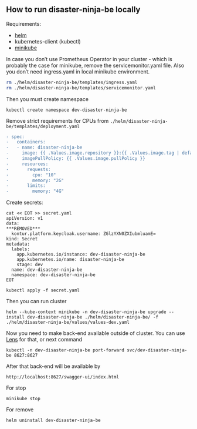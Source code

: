 How to run disaster-ninja-be locally
---

Requirements:
 - [helm](https://helm.sh/docs/intro/install/)
 - kubernetes-client (kubectl)
 - [minikube](https://minikube.sigs.k8s.io/docs/start/)

In case you don’t use Prometheus Operator in your cluster - which is probably the case for minikube, remove the servicemonitor.yaml file.
Also you don’t need ingress.yaml in local minikube environment.

```bash
rm ./helm/disaster-ninja-be/templates/ingress.yaml
rm ./helm/disaster-ninja-be/templates/servicemonitor.yaml
```
Then you must create namespace
```
kubectl create namespace dev-disaster-ninja-be
```
Remove strict requirements for CPUs
from `./helm/disaster-ninja-be/templates/deployment.yaml`
```diff
- spec:
-   containers:
-   - name: disaster-ninja-be
-     image: {{ .Values.image.repository }}:{{ .Values.image.tag | default .Chart.AppVersion }}
-     imagePullPolicy: {{ .Values.image.pullPolicy }}
-     resources:
-       requests:
-         cpu: "10"
-         memory: "2G"
-       limits:
-         memory: "4G"
```

Create secrets:
```
cat << EOT >> secret.yaml
apiVersion: v1
data:
***REMOVED***
  kontur.platform.keycloak.username: ZGlzYXN0ZXIubmluamE=
kind: Secret
metadata:
  labels:
    app.kubernetes.io/instance: dev-disaster-ninja-be
    app.kubernetes.io/name: disaster-ninja-be
    stage: dev
  name: dev-disaster-ninja-be
  namespace: dev-disaster-ninja-be
EOT

kubectl apply -f secret.yaml 
```

Then you can run cluster
```
helm --kube-context minikube -n dev-disaster-ninja-be upgrade --install dev-disaster-ninja-be ./helm/disaster-ninja-be/ -f ./helm/disaster-ninja-be/values/values-dev.yaml
```

Now you need to make back-end available outside of cluster.
You can use [Lens](https://github.com/lensapp/lens) for that, 
or next command
```
kubectl -n dev-disaster-ninja-be port-forward svc/dev-disaster-ninja-be 8627:8627
```
After that back-end will be available by
```
http://localhost:8627/swagger-ui/index.html
```

For stop
```
minikube stop
```

For remove
```
helm uninstall dev-disaster-ninja-be
```
